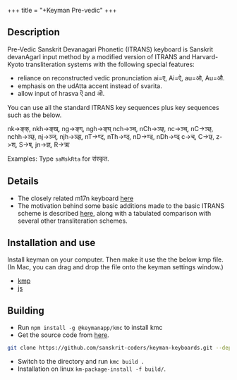 +++
title = "+Keyman Pre-vedic"
+++
## Description

Pre-Vedic Sanskrit Devanagari Phonetic (ITRANS) keyboard is Sanskrit devanAgarI input method by a modified version of ITRANS and Harvard-Kyoto transliteration systems with the following special features:

- reliance on reconstructed vedic pronunciation ai=ए, Ai=ऐ, au=ओ, Au=औ.
- emphasis on the udAtta accent instead of svarita.
- allow input of hrasva ऎ and ऒ.

You can use all the standard ITRANS key sequences plus key
sequences such as the below.

nk->ङ्क्, nkh->ङ्ख्, ng->ङ्ग्, ngh->ङ्घ्
nch->ञ्च्, nCh->ञ्छ्, nc->ञ्च्, nC->ञ्छ्, nchh->ञ्छ्,
nj->ञ्ज्, njh->ञ्झ्, nT->ण्ट्, nTh->ण्ठ्, nD->ण्ड्, nDh->ण्ढ्
c->च्, C->छ्, z->श्, S->ष्, jn->ज्ञ्, R->ऋ

Examples: Type `saMskRta` for संस्कृत.

## Details

- The closely related m17n keyboard [here](https://github.com/indic-transliteration/m17n-db-indic/blob/master/sa-vedic-itrans.mim)
- The motivation behind some basic additions made to the basic ITRANS scheme is described [here](https://sanskrit-coders.github.io/input/optitrans/https://sanskrit-coders.github.io/input/optitrans/), along with a tabulated comparison with several other transliteration schemes.

## Installation and use
Install keyman on your computer. Then make it use the the below kmp file. (In Mac, you can drag and drop the file onto the keyman settings window.)

- [kmp](https://sanskrit-coders.github.io/input/keyman_pre_vedic/itrans_devanagari_sanskrit_pre_vedic.kmp)
- [js](itrans_devanagari_sanskrit_pre_vedic.js)

## Building
- Run  `npm install -g @keymanapp/kmc` to install kmc
- Get the source code from [here](https://github.com/sanskrit-coders/keyman-keyboards/tree/master/release/itrans/itrans_devanagari_sanskrit_pre_vedic).

```bash
git clone https://github.com/sanskrit-coders/keyman-keyboards.git --depth 1
```

- Switch to the directory and run `kmc build .`
- Installation on linux `km-package-install -f build/`.